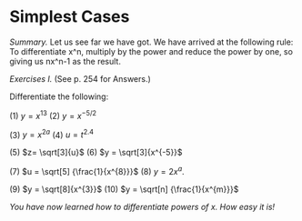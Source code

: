 Simplest Cases
========================================================

*Summary.* Let us see far we have got. We have arrived at the following rule: To differentiate x^n, multiply by the power and reduce the power by one, so giving us nx^n-1 as the result.

*Exercises I.* (See p. 254 for Answers.)

Differentiate the following:   

  (1) $y = x^{13}$     (2) $y= x^{-5/2}$   
  
  (3) $y = x^{2a}$     (4) $u = t^{2.4}$  
  
  (5) $z= \sqrt[3]{u}$ (6) $y = \sqrt[3]{x^{-5}}$  
  
  (7) $u = \sqrt[5] {\frac{1}{x^{8}}}$ (8) $y= 2x^{a}.$  
  
  (9) $y = \sqrt[8]{x^{3}}$   (10) $y = \sqrt[n] {\frac{1}{x^{m}}}$  
  
  *You have now learned how to differentiate powers of x. How easy it is!*
   
  
  

